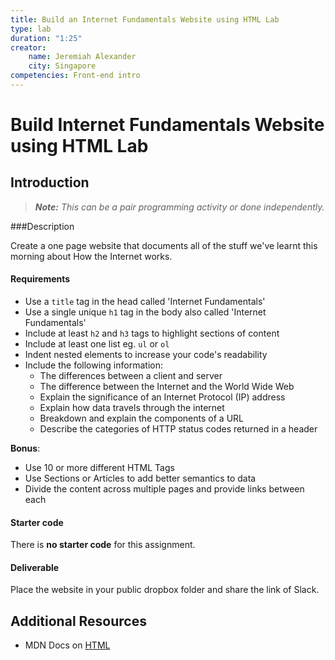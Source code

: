 ```yaml
---
title: Build an Internet Fundamentals Website using HTML Lab
type: lab
duration: "1:25"
creator:
    name: Jeremiah Alexander
    city: Singapore
competencies: Front-end intro
---
```



# Build Internet Fundamentals Website using HTML Lab

## Introduction

> ***Note:*** _This can be a pair programming activity or done independently._

###Description

Create a one page website that documents all of the stuff we've learnt this morning about How the Internet works.


#### Requirements

- Use a `title` tag in the head called 'Internet Fundamentals'
- Use a single unique `h1` tag in the body also called 'Internet Fundamentals'
- Include at least `h2` and `h3` tags to highlight sections of content
- Include at least one list eg. `ul` or `ol`
- Indent nested elements to increase your code's readability
- Include the following information:
    - The differences between a client and server
    - The difference between the Internet and the World Wide Web
    - Explain the significance of an Internet Protocol (IP) address
    - Explain how data travels through the internet
    - Breakdown and explain the components of a URL
    - Describe the categories of HTTP status codes returned in a header

**Bonus**:

- Use 10 or more different HTML Tags
- Use Sections or Articles to add better semantics to data 
- Divide the content across multiple pages and provide links between each


#### Starter code

There is **no starter code** for this assignment.

#### Deliverable

Place the website in your public dropbox folder and share the link of Slack. 

## Additional Resources

- MDN Docs on [HTML](https://developer.mozilla.org/en-US/docs/Web/Guide/HTML/Introduction)
